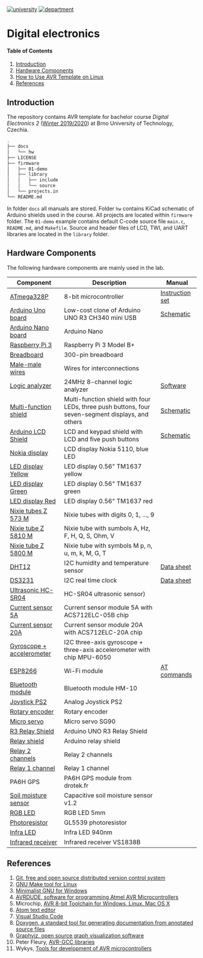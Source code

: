 [![university](https://img.shields.io/badge/university-Brno%20University%20of%20Technology-red.svg)](https://www.vutbr.cz/en/)
[![department](https://img.shields.io/badge/department-Dept.%20of%20Radio%20Electronics-blue)](https://www.facebook.com/URELBrno)

# Digital electronics

#### Table of Contents

1. [Introduction](#introduction)
2. [Hardware Components](#hardware-components)
3. [How to Use AVR Template on Linux](docs/HOWTO_linux.md)
4. [References](#references)


## Introduction

The repository contains AVR template for bachelor course *Digital Electronics 2* ([Winter 2019/2020](https://www.vutbr.cz/en/students/courses/detail/210896)) at Brno University of Technology, Czechia.

```bash
.
├── docs
│   └── hw
├── LICENSE
├── firmware
│   ├── 01-demo
│   ├── library
│   │   ├── include
│   │   └── source
│   └── projects.in
└── README.md
```

In folder `docs` all manuals are stored. Folder `hw` contains KiCad schematic of Arduino shields used in the course. All projects are located within `firmware` folder. The `01-demo` example contains default C-code source file `main.c`, `README.md`, and `Makefile`. Source and header files of LCD, TWI, and UART libraries are located in the `library` folder.


## Hardware Components

The following hardware components are mainly used in the lab.

| **Component** | **Description** | **Manual** |
| ------------- | --------------- | ---------- |
| [ATmega328P](https://www.microchip.com/wwwproducts/en/ATmega328P) | 8-bit microcontroller | [Instruction set](https://www.microchip.com/webdoc/avrassembler/avrassembler.wb_instruction_list.html)
| [Arduino Uno board](https://arduino-shop.cz/arduino/1353-klon-arduino-uno-r3-atmega328p-ch340-mini-usb-1466635561.html) | Low-cost clone of Arduino UNO R3 CH340 mini USB | [Schematic](docs/hw/arduino_shield.pdf)
| [Arduino Nano board](https://store.arduino.cc/arduino-nano) | Arduino Nano |
| [Raspberry Pi 3](https://www.raspberrypi.org/products/raspberry-pi-3-model-b-plus/) | Raspberry Pi 3 Model B+ |
| [Breadboard](https://www.gme.cz/nepajive-kontaktni-pole-zy-60) | 300-pin breadboard |
| [Male-male wires](https://arduino-shop.cz/arduino/1063-arduino-vodice-samec-samec-40-kusu-1500635966.html) | Wires for interconnections |
| [Logic analyzer](https://www.ebay.com/sch/i.html?LH_CAds=&_ex_kw=&_fpos=&_fspt=1&_mPrRngCbx=1&_nkw=24mhz%20logic%20analyzer&_sacat=&_sadis=&_sop=12&_udhi=&_udlo=) | 24MHz 8-channel logic analyzer | [Software](https://www.saleae.com/)
| [Multi-function shield](https://www.gme.cz/experiment-shield-pro-arduino) | Multi-function shield with four LEDs, three push buttons, four seven-segment displays, and others | [Schematic](docs/hw/arduino_shield.pdf)
| [Arduino LCD Shield](https://arduino-shop.cz/en/arduino-platform/899-arduino-lcd-shield-1420670167.html) | LCD and keypad shield with LCD and five push buttons | [Schematic](docs/hw/arduino_shield.pdf)
| [Nokia display](https://arduino-shop.cz/arduino/878-arduino-lcd-display-nokia-5110-modre-podsviceni.html) | LCD display Nokia 5110, blue LED |
| [LED display Yellow](https://arduino-shop.cz/arduino/3069-hodinovy-led-displej-0.56-tm1637-zluty.html) | LED display 0.56" TM1637 yellow |
| [LED display Green](https://arduino-shop.cz/arduino/3070-hodinovy-led-displej-0.56-tm1637-zeleny.html) | LED display 0.56" TM1637 green |
| [LED display Red](https://arduino-shop.cz/arduino/3072-hodinovy-led-displej-0.56-tm1637-cerveny.html) | LED display 0.56" TM1637 red |
| [Nixie tubes Z 573 M](http://www.tube-tester.com/sites/nixie/data/z573m/z573m.htm) | Nixie tubes with digits 0, 1, ..., 9 |
| [Nixie tube Z 5810 M](http://www.tube-tester.com/sites/nixie/data/z5810m/z5810m.htm) | Nixie tube with sumbols A, Hz, F, H, Q, S, Ohm, V |
| [Nixie tube Z 5800 M](http://www.tube-tester.com/sites/nixie/data/z5800m.htm) | Nixie tube with symbols M p, n, u, m, k, M, G, T |
| [DHT12](https://arduino-shop.cz/arduino/1977-i2c-teplomer-a-vlhkomer-dht12-digitalni.html) | I2C humidity and temperature sensor | [Data sheet](docs/dht12_manual.pdf)
| [DS3231](https://arduino-shop.cz/hledani.php?q=DS3231&n_q=) | I2C real time clock | [Data sheet](docs/ds3231_manual.pdf)
| [Ultrasonic HC-SR04](https://components101.com/ultrasonic-sensor-working-pinout-datasheet) | HC-SR04 ultrasonic sensor)
| [Current sensor 5A](https://arduino-shop.cz/arduino/1072-arduino-5a-proudovy-senzor-acs712.html) | Current sensor module 5A with ACS712ELC-05B chip |
| [Current sensor 20A](https://arduino-shop.cz/arduino/1222-arduino-proudovy-senzor-20a-modul-acs712.html) | Current sensor module 20A with ACS712ELC-20A chip |
| [Gyroscope + accelerometer](https://arduino-shop.cz/arduino/830-arduino-gyroskop-akcelerometr.html) | I2C three-axis gyroscope + three-axis accelerometer with chip MPU-6050 |
| [ESP8266](https://arduino-shop.cz/arduino/911-internet-veci-je-tady-tcp-ip-wifi-esp8266-1420990568.html) | Wi-Fi module | [AT commands](docs/esp8266_at_instruction_set.pdf)
| [Bluetooth module](https://arduino-shop.cz/arduino/1312-arduino-android-ios-hm-10-bluetooth-4-0-ble-cc2540-cc2541-seriovy-bezdratovy-modul.html) | Bluetooth module HM-10 |
| [Joystick PS2](https://arduino-shop.cz/arduino/884-arduino-joystick-ps2.html) | Analog Joystick PS2 |
| [Rotary encoder](https://arduino-shop.cz/arduino/837-arduino-rotacni-enkoder.html) | Rotary encoder |
| [Micro servo](https://arduino-shop.cz/arduino/897-arduino-servo-motor.html) | Micro servo SG90 |
| [R3 Relay Shield](https://arduino-shop.cz/arduino/5003-arduino-rele-shield-2.html) | Arduino UNO R3 Relay Shield |
| [Relay shield](https://arduino-shop.cz/arduino/904-arduino-rele-shield.html) | Arduino relay shield |
| [Relay 2 channels](https://arduino-shop.cz/arduino/834-arduino-rele-2-kanaly.html) | Relay 2 channels |
| [Relay 1 channel](https://arduino-shop.cz/arduino/2954-modul-rele-5v-1-kanal-opticky-oddeleno.html) | Relay 1 channel |
| PA6H GPS | PA6H GPS module from drotek.fr |
| [Soil moisture sensor](https://arduino-shop.cz/arduino/4875-analogovy-snimac-vlhkosti-pudy-v1.2.html) | Capacitive soil moisture sensor v1.2 |
| [RGB LED](https://arduino-shop.cz/arduino/1036-led-dioda-rgb-5mm.html) | RGB LED 5mm |
| [Photoresistor](https://www.kth.se/social/files/54ef17dbf27654753f437c56/GL5537.pdf) | GL5539 photoresistor |
| [Infra LED](https://arduino-shop.cz/arduino/1137-ir-led-940nm-vysilac.html) | Infra LED 940nm |
| [Infrared receiver](https://www.hwkitchen.cz/user/related_files/infrared-prijimac-1838b.pdf) | Infrared receiver VS1838B |


## References

1. [Git, free and open source distributed version control system](https://git-scm.com/)
2. [GNU Make tool for Linux](https://www.gnu.org/software/make/)
3. [Minimalist GNU for Windows](http://www.mingw.org/wiki/Getting_Started/)
4. [AVRDUDE, software for programming Atmel AVR Microcontrollers](http://savannah.nongnu.org/projects/avrdude/)
5. Microchip, [AVR 8-bit Toolchain for Windows, Linux, Mac OS X](https://www.microchip.com/mplab/avr-support/avr-and-arm-toolchains-c-compilers)
6. [Atom text editor](https://atom.io/)
7. [Visual Studio Code](https://code.visualstudio.com/)
8. [Doxygen, a standard tool for generating documentation from annotated source files](http://doxygen.nl/)
9. [Graphviz, open source graph visualization software](http://graphviz.org/)
10. Peter Fleury, [AVR-GCC libraries](http://homepage.hispeed.ch/peterfleury/avr-software.html)
11. Wykys, [Tools for development of AVR microcontrollers](https://github.com/wykys/AVR-tools)
